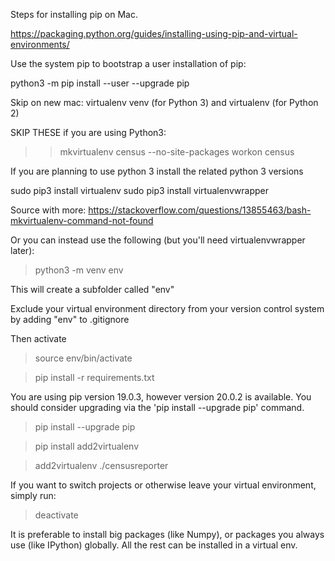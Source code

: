 
Steps for installing pip on Mac.

https://packaging.python.org/guides/installing-using-pip-and-virtual-environments/

Use the system pip to bootstrap a user installation of pip:

python3 -m pip install --user --upgrade pip

Skip on new mac: virtualenv
venv (for Python 3) and virtualenv (for Python 2)

SKIP THESE if you are using Python3:
>> mkvirtualenv census --no-site-packages
>> workon census


If you are planning to use python 3 install the related python 3 versions

sudo pip3 install virtualenv
sudo pip3 install virtualenvwrapper

Source with more:
https://stackoverflow.com/questions/13855463/bash-mkvirtualenv-command-not-found


Or you can instead use the following (but you'll need virtualenvwrapper later):

> python3 -m venv env

This will create a subfolder called "env"

Exclude your virtual environment directory from your version control system by adding "env" to .gitignore

Then activate

> source env/bin/activate

> pip install -r requirements.txt

You are using pip version 19.0.3, however version 20.0.2 is available.
You should consider upgrading via the 'pip install --upgrade pip' command.

> pip install --upgrade pip

> pip install add2virtualenv

> add2virtualenv ./censusreporter

If you want to switch projects or otherwise leave your virtual environment, simply run:

> deactivate


It is preferable to install big packages (like Numpy), or packages you always use (like IPython) globally. All the rest can be installed in a virtual env.